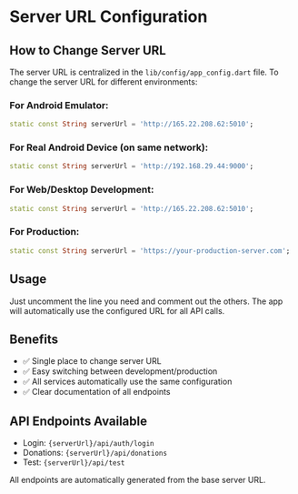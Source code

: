 # Server URL Configuration

## How to Change Server URL

The server URL is centralized in the `lib/config/app_config.dart` file. To change the server URL for different environments:

### For Android Emulator:
```dart
static const String serverUrl = 'http://165.22.208.62:5010';
```

### For Real Android Device (on same network):
```dart
static const String serverUrl = 'http://192.168.29.44:9000';
```

### For Web/Desktop Development:
```dart
static const String serverUrl = 'http://165.22.208.62:5010';
```

### For Production:
```dart
static const String serverUrl = 'https://your-production-server.com';
```

## Usage

Just uncomment the line you need and comment out the others. The app will automatically use the configured URL for all API calls.

## Benefits

- ✅ Single place to change server URL
- ✅ Easy switching between development/production
- ✅ All services automatically use the same configuration
- ✅ Clear documentation of all endpoints

## API Endpoints Available

- Login: `{serverUrl}/api/auth/login`
- Donations: `{serverUrl}/api/donations`
- Test: `{serverUrl}/api/test`

All endpoints are automatically generated from the base server URL.
